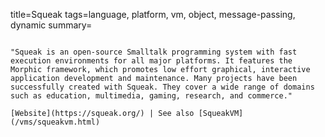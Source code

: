 title=Squeak
tags=language, platform, vm, object, message-passing, dynamic
summary=
~~~~~~

"Squeak is an open-source Smalltalk programming system with fast execution environments for all major platforms. It features the Morphic framework, which promotes low effort graphical, interactive application development and maintenance. Many projects have been successfully created with Squeak. They cover a wide range of domains such as education, multimedia, gaming, research, and commerce."

[Website](https://squeak.org/) | See also [SqueakVM](/vms/squeakvm.html)

